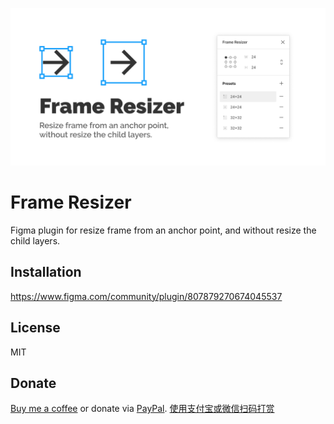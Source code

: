 ![](preview.png)

# Frame Resizer

Figma plugin for resize frame from an anchor point, and without resize the child layers.

## Installation

https://www.figma.com/community/plugin/807879270674045537

## License

MIT

## Donate

[Buy me a coffee](https://www.buymeacoffee.com/ashung) or donate via [PayPal](https://www.paypal.me/ashung/5). [使用支付宝或微信扫码打赏](https://ashung.github.io/donate.html)

